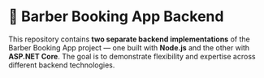 
# 💈 Barber Booking App Backend

This repository contains **two separate backend implementations** of the Barber Booking App project — one built with **Node.js** and the other with **ASP.NET Core**. The goal is to demonstrate flexibility and expertise across different backend technologies.
